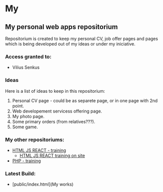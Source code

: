 # My
## My personal web apps repositorium

Repositorium is created to keep my personal CV, job offer pages and pages which is being developed out of my ideas or under my iniciative.

### Access granted to:
- Vilius Senkus


### Ideas
Here is a list of ideas to keep in this repositorium:
1. Personal CV page - could be as separete page, or in one page with 2nd point.
2. Web developement servicess offering page.
3. My photo page.
4. Some primary orders (from relatives???).
5. Some game.

### My other repositoriums:

+ [HTML JS REACT - training](https://github.com/ViliusSenkus/Prima)
  * [HTML JS REACT training on site](https://viliussenkus.github.io/Prima/)
+ [PHP - training](https://github.com/ViliusSenkus/PHP-training)

### Latest Build:

+ [public/index.html](My works)